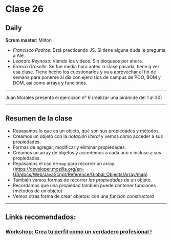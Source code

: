 # Clase 26

## Daily

**Scrum master**: Milton

- *Francisco Padros*: Está practicando JS. Si tiene alguna duda le pregunta a Ale.
- *Leandro Reynoso*:  Viendo los videos. Sin bloqueos por ahora.
- *Franco Groselle*: Se fue media hora antes la clase pasada, tiene q ver esa clase. Tiene hecho los cuestionarios y va a aprovechar el fin de semana para ponerse al día con ejercisios de campus de POO, BOM y DOM, así como arrays y funciones.

------

Juan Morales presenta el ejercicion n° 6 (realizar una pirámide del 1 al 30)

------

## Resumen de la clase

- Repasamos lo que es un objeto, qué son sus propiedades y métodos.
- Creamos un objeto con la _notación literal_ y vemos cómo acceder a sus propiedades.
- Formas de agregar, modificar y eliminar propiedades.
- Creamos un array de objetos y accedemos a cada uno e incluso a sus propiedades.
- Repasamos el uso de `map` para recorrer un array. (https://developer.mozilla.org/en-US/docs/Web/JavaScript/Reference/Global_Objects/Array/map)
- También vemos formas de recorrer *las propiedades* de un objeto.
- Recordamos que una propiedad también puede contener funciones (métodos de un objeto)
- Vemos otras forma de crear objetos: con una _función constructora_

------

## Links recomendados:

### [Workshop: Crea tu perfil como un verdadero profesional !](https://campus.rollingcodeschool.com/mod/forum/view.php?id=9478)